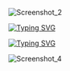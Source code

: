 ![Screenshot_2](https://user-images.githubusercontent.com/93687273/184556615-1ab17c2b-b836-45db-ba7c-b3622c6d2594.png)

[![Typing SVG](https://readme-typing-svg.herokuapp.com?font=Fira+Code&size=15&pause=1000&color=3FF73D&width=435&lines=Hi+i'm+Brakions;Hola+soy+Brakions)](https://git.io/typing-svg)

[![Typing SVG](https://readme-typing-svg.herokuapp.com?font=Fira+Code&size=15&pause=1000&color=3FF73D&width=435&lines=I+am+currently+learning+these+technologies;Actualmente+estoy+aprendiendo+estas+tecnolog%C3%ADas)](https://git.io/typing-svg)

![Screenshot_4](https://user-images.githubusercontent.com/93687273/184557377-d4b7077d-a8a2-4755-988a-b53a0049a881.png)
